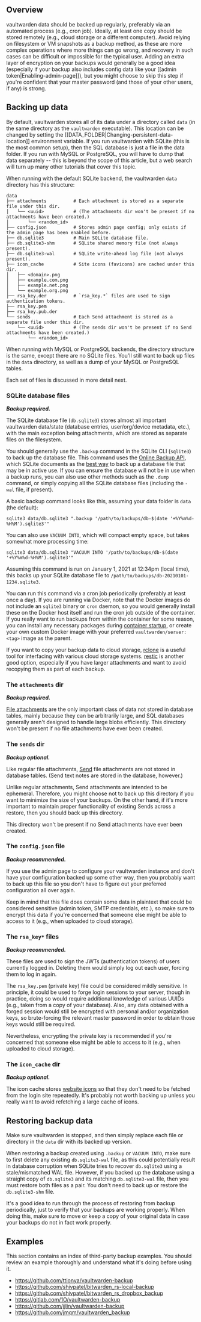 ## Overview

vaultwarden data should be backed up regularly, preferably via an automated process (e.g., cron job). Ideally, at least one copy should be stored remotely (e.g., cloud storage or a different computer). Avoid relying on filesystem or VM snapshots as a backup method, as these are more complex operations where more things can go wrong, and recovery in such cases can be difficult or impossible for the typical user. Adding an extra layer of encryption on your backups would generally be a good idea (especially if your backup also includes config data like your [[admin token|Enabling-admin-page]]), but you might choose to skip this step if you're confident that your master password (and those of your other users, if any) is strong.

## Backing up data

By default, vaultwarden stores all of its data under a directory called `data` (in the same directory as the `vaultwarden` executable). This location can be changed by setting the [[DATA_FOLDER|Changing-persistent-data-location]] environment variable. If you run vaultwarden with SQLite (this is the most common setup), then the SQL database is just a file in the data folder. If you run with MySQL or PostgreSQL, you will have to dump that data separately -- this is beyond the scope of this article, but a web search will turn up many other tutorials that cover this topic.

When running with the default SQLite backend, the vaultwarden `data` directory has this structure:

```
data
├── attachments          # Each attachment is stored as a separate file under this dir.
│   └── <uuid>           # (The attachments dir won't be present if no attachments have been created.)
│       └── <random_id>
├── config.json          # Stores admin page config; only exists if the admin page has been enabled before.
├── db.sqlite3           # Main SQLite database file.
├── db.sqlite3-shm       # SQLite shared memory file (not always present).
├── db.sqlite3-wal       # SQLite write-ahead log file (not always present).
├── icon_cache           # Site icons (favicons) are cached under this dir.
│   ├── <domain>.png
│   ├── example.com.png
│   ├── example.net.png
│   └── example.org.png
├── rsa_key.der          # `rsa_key.*` files are used to sign authentication tokens.
├── rsa_key.pem
├── rsa_key.pub.der
└── sends                # Each Send attachment is stored as a separate file under this dir.
    └── <uuid>           # (The sends dir won't be present if no Send attachments have been created.)
        └── <random_id>
```

When running with MySQL or PostgreSQL backends, the directory structure is the same, except there are no SQLite files. You'll still want to back up files in the `data` directory, as well as a dump of your MySQL or PostgreSQL tables.

Each set of files is discussed in more detail next.

### SQLite database files

_**Backup required.**_

The SQLite database file (`db.sqlite3`) stores almost all important vaultwarden data/state (database entries, user/org/device metadata, etc.), with the main exception being attachments, which are stored as separate files on the filesystem.

You should generally use the `.backup` command in the SQLite CLI (`sqlite3`) to back up the database file. This command uses the [Online Backup API](https://www.sqlite.org/backup.html), which SQLite documents as the [best way](https://www.sqlite.org/howtocorrupt.html#_backup_or_restore_while_a_transaction_is_active) to back up a database file that may be in active use. If you can ensure the database will not be in use when a backup runs, you can also use other methods such as the `.dump` command, or simply copying all the SQLite database files (including the `-wal` file, if present).

A basic backup command looks like this, assuming your data folder is `data` (the default):
```
sqlite3 data/db.sqlite3 ".backup '/path/to/backups/db-$(date '+%Y%m%d-%H%M').sqlite3'"
```
You can also use `VACUUM INTO`, which will compact empty space, but takes somewhat more processing time:
```
sqlite3 data/db.sqlite3 "VACUUM INTO '/path/to/backups/db-$(date '+%Y%m%d-%H%M').sqlite3'"
```
Assuming this command is run on January 1, 2021 at 12:34pm (local time), this backs up your SQLite database file to `/path/to/backups/db-20210101-1234.sqlite3`.

You can run this command via a cron job periodically (preferably at least once a day). If you are running via Docker, note that the Docker images do not include an `sqlite3` binary or `cron` daemon, so you would generally install these on the Docker host itself and run the cron job outside of the container. If you really want to run backups from within the container for some reason, you can install any necessary packages during [container startup](https://github.com/dani-garcia/vaultwarden/wiki/Starting-a-Container#customizing-container-startup), or create your own custom Docker image with your preferred `vaultwarden/server:<tag>` image as the parent.

If you want to copy your backup data to cloud storage, [rclone](https://rclone.org/) is a useful tool for interfacing with various cloud storage systems. [restic](https://restic.net/) is another good option, especially if you have larger attachments and want to avoid recopying them as part of each backup.

### The `attachments` dir

_**Backup required.**_

[File attachments](https://bitwarden.com/help/article/attachments/) are the only important class of data not stored in database tables, mainly because they can be arbitrarily large, and SQL databases generally aren't designed to handle large blobs efficiently. This directory won't be present if no file attachments have ever been created.

### The `sends` dir

_**Backup optional.**_

Like regular file attachments, [Send](https://bitwarden.com/help/article/about-send/) file attachments are not stored in database tables. (Send text notes are stored in the database, however.)

Unlike regular attachments, Send attachments are intended to be ephemeral. Therefore, you might choose not to back up this directory if you want to minimize the size of your backups. On the other hand, if it's more important to maintain proper functionality of existing Sends across a restore, then you should back up this directory.

This directory won't be present if no Send attachments have ever been created.

### The `config.json` file

_**Backup recommended.**_

If you use the admin page to configure your vaultwarden instance and don't have your configuration backed up some other way, then you probably want to back up this file so you don't have to figure out your preferred configuration all over again.

Keep in mind that this file does contain some data in plaintext that could be considered sensitive (admin token, SMTP credentials, etc.), so make sure to encrypt this data if you're concerned that someone else might be able to access to it (e.g., when uploaded to cloud storage).

### The `rsa_key*` files

_**Backup recommended.**_

These files are used to sign the JWTs (authentication tokens) of users currently logged in. Deleting them would simply log out each user, forcing them to log in again.

The `rsa_key.pem` (private key) file could be considered mildly sensitive. In principle, it could be used to forge login sessions to your server, though in practice, doing so would require additional knowledge of various UUIDs (e.g., taken from a copy of your database). Also, any data obtained with a forged session would still be encrypted with personal and/or organization keys, so brute-forcing the relevant master password in order to obtain those keys would still be required.

Nevertheless, encrypting the private key is recommended if you're concerned that someone else might be able to access to it (e.g., when uploaded to cloud storage).

### The `icon_cache` dir

_**Backup optional.**_

The icon cache stores [website icons](https://bitwarden.com/help/article/website-icons/) so that they don't need to be fetched from the login site repeatedly. It's probably not worth backing up unless you really want to avoid refetching a large cache of icons.

## Restoring backup data

Make sure vaultwarden is stopped, and then simply replace each file or directory in the `data` dir with its backed up version.

When restoring a backup created using `.backup` or `VACUUM INTO`, make sure to first delete any existing `db.sqlite3-wal` file, as this could potentially result in database corruption when SQLite tries to recover `db.sqlite3` using a stale/mismatched WAL file. However, if you backed up the database using a straight copy of `db.sqlite3` and its matching `db.sqlite3-wal` file, then you must restore both files as a pair. You don't need to back up or restore the `db.sqlite3-shm` file.

It's a good idea to run through the process of restoring from backup periodically, just to verify that your backups are working properly. When doing this, make sure to move or keep a copy of your original data in case your backups do not in fact work properly. 

## Examples

This section contains an index of third-party backup examples. You should review an example thoroughly and understand what it's doing before using it.

* https://github.com/ttionya/vaultwarden-backup
* https://github.com/shivpatel/bitwarden_rs-local-backup
* https://github.com/shivpatel/bitwarden_rs_dropbox_backup
* https://gitlab.com/1O/vaultwarden-backup
* https://github.com/jjlin/vaultwarden-backup
* https://github.com/jmqm/vaultwarden_backup
